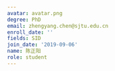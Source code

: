 ```yaml
---
avatar: avatar.png
degree: PhD
email: zhengyang.chen@sjtu.edu.cn
enroll_date: ''
fields: SID
join_date: '2019-09-06'
name: 陈正阳
role: student
---
```


